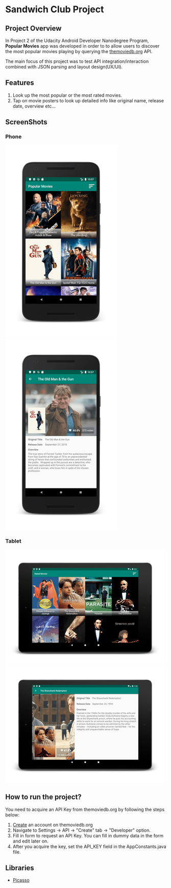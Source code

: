 # Sandwich Club Project

## Project Overview
In Project 2 of the Udacity Android Developer Nanodegree Program, **Popular Movies** app was developed in order to
to allow users to discover the most popular movies playing by querying the [themoviedb.org](themoviedb.org) API.

The main focus of this project was to test API integration/interaction combined with JSON parsing and layout design(UX/UI).

## Features

1) Look up the most popular or the most rated movies.
2) Tap on movie posters to look up detailed info like original name, release date, overview etc...

## ScreenShots

### Phone
![](app/src/main/res/drawable/phone_list.png) ![](app/src/main/res/drawable/phone_details.png)

### Tablet
![](app/src/main/res/drawable/tablet_list.png) ![](app/src/main/res/drawable/tablet_details.png)

## How to run the project?

You need to acquire an API Key from themoviedb.org by following the steps below:

1) [Create](https://www.google.com/url?q=https://www.themoviedb.org/account/signup&sa=D&ust=1565723396301000) an account on themoviedb.org
2) Navigate to Settings -> API -> "Create" tab -> "Developer" option. 
3) Fill in form to request an API Key. You can fill in dummy data in the form and edit later on.
4) After you acquire the key, set the API_KEY field in the AppConstants.java file.

## Libraries
* [Picasso](https://github.com/square/picasso)
